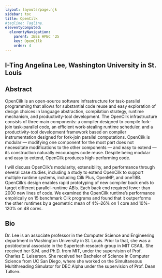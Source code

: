 ```yaml
---
layout: layouts/page.njk
sidebar: toc
title: OpenCilk
#tagline: Tagline.
eleventyComputed:
  eleventyNavigation:
    parent: IEEE HPEC '25
    key: OpenCilk
    order: 4
---
```


## I-Ting Angelina Lee, Washington University in St. Louis

## Abstract

OpenCilk is an open-source software infrastructure for task-parallel programming that allows for substantial code reuse and easy exploration of design choices in language abstraction, compilation strategy, runtime mechanism, and productivity-tool development. The OpenCilk infrastructure consists of three main components: a compiler designed to compile fork-join task-parallel code, an efficient work-stealing runtime scheduler, and a productivity-tool development framework based on compiler instrumentation designed for fork-join parallel  computations. OpenCilk is modular — modifying one component for the most part does not necessitate modifications to the other components — and easy to extend — its construction naturally encourages code reuse. Despite being modular and easy to extend, OpenCilk produces high-performing code.

I will discuss OpenCilk’s modularity, extensibility, and performance through several case studies, including a study
to extend OpenCilk to support multiple runtime systems, including Cilk Plus, OpenMP, and oneTBB. OpenCilk’s design enables rapid prototyping of new compiler back ends to target different parallel-runtime ABIs. Each back end required fewer than 2000 new lines of code. We examined the
OpenCilk runtime’s performance empirically on 15 benchmark Cilk programs and found that it outperforms the other runtimes by a geometric mean of 4%–26% on 1 core and 10%–120% on 48 cores.

## Bio

Dr. Lee is an associate professor in the Computer Science and Engineering department in Washington University in St. Louis. Prior to that, she was a postdoctoral associate in the Supertech research group in MIT CSAIL. She received her S.M. and Ph.D. from MIT, under the supervision of Prof. Charles E. Leiserson. She received her Bachelor of Science in Computer Science from UC San Diego, where she worked on the Simultaneous Multithreading Simulator for DEC Alpha under the supervision of Prof. Dean Tullsen. 
